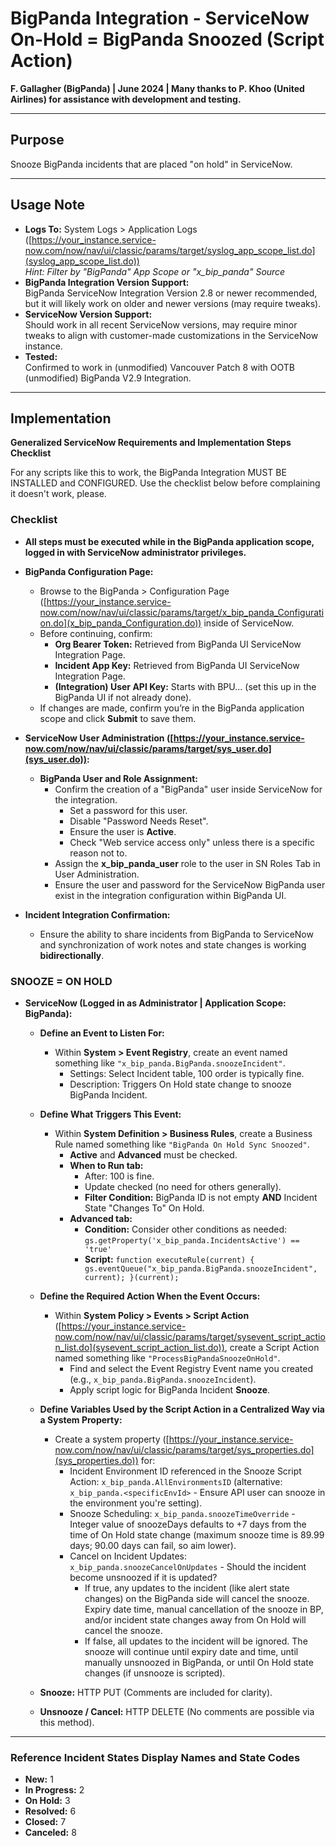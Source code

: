 
# BigPanda Integration - ServiceNow On-Hold = BigPanda Snoozed (Script Action)

**F. Gallagher (BigPanda) | June 2024 | Many thanks to P. Khoo (United Airlines) for assistance with development and testing.**

---

## Purpose

Snooze BigPanda incidents that are placed "on hold" in ServiceNow.

---

## Usage Note

- **Logs To:** System Logs > Application Logs ([https://your_instance.service-now.com/now/nav/ui/classic/params/target/syslog_app_scope_list.do](syslog_app_scope_list.do))  
  *Hint: Filter by "BigPanda" App Scope or "x_bip_panda" Source*
- **BigPanda Integration Version Support:**  
  BigPanda ServiceNow Integration Version 2.8 or newer recommended, but it will likely work on older and newer versions (may require tweaks).
- **ServiceNow Version Support:**  
  Should work in all recent ServiceNow versions, may require minor tweaks to align with customer-made customizations in the ServiceNow instance.
- **Tested:**  
  Confirmed to work in (unmodified) Vancouver Patch 8 with OOTB (unmodified) BigPanda V2.9 Integration.

---

## Implementation

**Generalized ServiceNow Requirements and Implementation Steps Checklist**

For any scripts like this to work, the BigPanda Integration MUST BE INSTALLED and CONFIGURED. Use the checklist below before complaining it doesn't work, please.

### Checklist

- **All steps must be executed while in the BigPanda application scope, logged in with ServiceNow administrator privileges.**
  
- **BigPanda Configuration Page:**
  - Browse to the BigPanda > Configuration Page ([https://your_instance.service-now.com/now/nav/ui/classic/params/target/x_bip_panda_Configuration.do](x_bip_panda_Configuration.do)) inside of ServiceNow.
  - Before continuing, confirm:
    - **Org Bearer Token:** Retrieved from BigPanda UI ServiceNow Integration Page.
    - **Incident App Key:** Retrieved from BigPanda UI ServiceNow Integration Page.
    - **(Integration) User API Key:** Starts with BPU... (set this up in the BigPanda UI if not already done).
  - If changes are made, confirm you’re in the BigPanda application scope and click **Submit** to save them.

- **ServiceNow User Administration ([https://your_instance.service-now.com/now/nav/ui/classic/params/target/sys_user.do](sys_user.do)):**
  - **BigPanda User and Role Assignment:**
    - Confirm the creation of a "BigPanda" user inside ServiceNow for the integration.
      - Set a password for this user.
      - Disable "Password Needs Reset".
      - Ensure the user is **Active**.
      - Check "Web service access only" unless there is a specific reason not to.
    - Assign the **x_bip_panda_user** role to the user in SN Roles Tab in User Administration.
    - Ensure the user and password for the ServiceNow BigPanda user exist in the integration configuration within BigPanda UI.

- **Incident Integration Confirmation:**
  - Ensure the ability to share incidents from BigPanda to ServiceNow and synchronization of work notes and state changes is working **bidirectionally**.

### SNOOZE = ON HOLD

- **ServiceNow (Logged in as Administrator | Application Scope: BigPanda):**

  - **Define an Event to Listen For:**
    - Within **System > Event Registry**, create an event named something like `"x_bip_panda.BigPanda.snoozeIncident"`.
      - Settings: Select Incident table, 100 order is typically fine.
      - Description: Triggers On Hold state change to snooze BigPanda Incident.

  - **Define What Triggers This Event:**
    - Within **System Definition > Business Rules**, create a Business Rule named something like `"BigPanda On Hold Sync Snoozed"`.
      - **Active** and **Advanced** must be checked.
      - **When to Run tab:** 
        - After: 100 is fine.
        - Update checked (no need for others generally).
        - **Filter Condition:** BigPanda ID is not empty **AND** Incident State "Changes To" On Hold.
      - **Advanced tab:**
        - **Condition:** Consider other conditions as needed: `gs.getProperty('x_bip_panda.IncidentsActive') == 'true'`
        - **Script:** `function executeRule(current) {  gs.eventQueue("x_bip_panda.BigPanda.snoozeIncident", current); }(current);`

  - **Define the Required Action When the Event Occurs:**
    - Within **System Policy > Events > Script Action** ([https://your_instance.service-now.com/now/nav/ui/classic/params/target/sysevent_script_action_list.do](sysevent_script_action_list.do)), create a Script Action named something like `"ProcessBigPandaSnoozeOnHold"`.
      - Find and select the Event Registry Event name you created (e.g., `x_bip_panda.BigPanda.snoozeIncident`).
      - Apply script logic for BigPanda Incident **Snooze**.

  - **Define Variables Used by the Script Action in a Centralized Way via a System Property:**
    - Create a system property ([https://your_instance.service-now.com/now/nav/ui/classic/params/target/sys_properties.do](sys_properties.do)) for:
      - Incident Environment ID referenced in the Snooze Script Action: `x_bip_panda.AllEnvironmentsID` (alternative: `x_bip_panda.<specificEnvId>` - Ensure API user can snooze in the environment you're setting).
      - Snooze Scheduling: `x_bip_panda.snoozeTimeOverride` - Integer value of snoozeDays defaults to +7 days from the time of On Hold state change (maximum snooze time is 89.99 days; 90.00 days can fail, so aim lower).
      - Cancel on Incident Updates: `x_bip_panda.snoozeCancelOnUpdates` - Should the incident become unsnoozed if it is updated?
        - If true, any updates to the incident (like alert state changes) on the BigPanda side will cancel the snooze. Expiry date time, manual cancellation of the snooze in BP, and/or incident state changes away from On Hold will cancel the snooze.
        - If false, all updates to the incident will be ignored. The snooze will continue until expiry date and time, until manually unsnoozed in BigPanda, or until On Hold state changes (if unsnooze is scripted).

  - **Snooze:** HTTP PUT (Comments are included for clarity).

  - **Unsnooze / Cancel:** HTTP DELETE (No comments are possible via this method).

---

### Reference Incident States Display Names and State Codes

- **New:** 1
- **In Progress:** 2
- **On Hold:** 3
- **Resolved:** 6
- **Closed:** 7
- **Canceled:** 8
